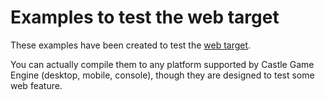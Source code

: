 # Examples to test the web target

These examples have been created to test the [web target](https://castle-engine.io/web).

You can actually compile them to any platform supported by Castle Game Engine (desktop, mobile, console), though they are designed to test some web feature.